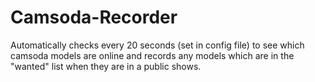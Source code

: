 # Camsoda-Recorder
Automatically checks every 20 seconds (set in config file) to see which camsoda models are online and records any models which are in the "wanted" list when they are in a public shows.
